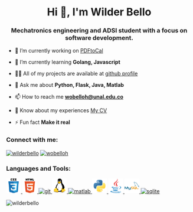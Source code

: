 <h1 align="center">Hi 👋, I'm Wilder Bello</h1>
<h3 align="center">Mechatronics engineering and ADSI student with a focus on software development.</h3>

- 🔭 I’m currently working on [PDFtoCal](https://github.com/WilderBello/PDFtoCAL)

- 🌱 I’m currently learning **Golang, Javascript**

- 👨‍💻 All of my projects are available at [github profile](https://github.com/WilderBello?tab=repositories)

- 💬 Ask me about **Python, Flask, Java, Matlab**

- 📫 How to reach me **wobelloh@unal.edu.co**

- 📄 Know about my experiences [My CV](https://drive.google.com/file/d/1yg8PoLP55hZ0n6O0k1C7FEOXDQRCe1iA/view?usp=sharing)

- ⚡ Fun fact **Make it real**

<h3 align="left">Connect with me:</h3>
<p align="left">
<a href="https://linkedin.com/in/wilderbello" target="blank"><img align="center" src="https://raw.githubusercontent.com/rahuldkjain/github-profile-readme-generator/master/src/images/icons/Social/linked-in-alt.svg" alt="wilderbello" height="30" width="40" /></a>
<a href="https://www.hackerrank.com/wobelloh" target="blank"><img align="center" src="https://raw.githubusercontent.com/rahuldkjain/github-profile-readme-generator/master/src/images/icons/Social/hackerrank.svg" alt="wobelloh" height="30" width="40" /></a>
</p>

<h3 align="left">Languages and Tools:</h3>
<p align="left"> 
<a href="https://www.w3schools.com/css/" target="_blank" rel="noreferrer"> <img src="https://raw.githubusercontent.com/devicons/devicon/master/icons/css3/css3-original-wordmark.svg" alt="css3" width="40" height="40"/> </a> 
<a href="https://www.w3.org/html/" target="_blank" rel="noreferrer"> <img src="https://raw.githubusercontent.com/devicons/devicon/master/icons/html5/html5-original-wordmark.svg" alt="html5" width="40" height="40"/> </a> 
<a href="https://git-scm.com/" target="_blank" rel="noreferrer"> <img src="https://www.vectorlogo.zone/logos/git-scm/git-scm-icon.svg" alt="git" width="40" height="40"/> </a> 
<a href="https://www.linux.org/" target="_blank" rel="noreferrer"> <img src="https://raw.githubusercontent.com/devicons/devicon/master/icons/linux/linux-original.svg" alt="linux" width="40" height="40"/> </a> 
<a href="https://www.mathworks.com/" target="_blank" rel="noreferrer"> <img src="https://upload.wikimedia.org/wikipedia/commons/2/21/Matlab_Logo.png" alt="matlab" width="40" height="40"/> </a>  
<a href="https://www.python.org" target="_blank" rel="noreferrer"> <img src="https://raw.githubusercontent.com/devicons/devicon/master/icons/python/python-original.svg" alt="python" width="40" height="40"/> </a> 
<a href="https://www.java.com" target="_blank" rel="noreferrer"> <img src="https://raw.githubusercontent.com/devicons/devicon/master/icons/java/java-original.svg" alt="java" width="40" height="40"/> </a> 
<a href="https://www.mysql.com/" target="_blank" rel="noreferrer"> <img src="https://raw.githubusercontent.com/devicons/devicon/master/icons/mysql/mysql-original-wordmark.svg" alt="mysql" width="40" height="40"/> </a> 
<a href="https://www.sqlite.org/" target="_blank" rel="noreferrer"> <img src="https://www.vectorlogo.zone/logos/sqlite/sqlite-icon.svg" alt="sqlite" width="40" height="40"/> </a> </p>

<p><img align="center" src="https://github-readme-stats.vercel.app/api/top-langs?username=wilderbello&show_icons=true&locale=en&layout=compact" alt="wilderbello" /></p>
